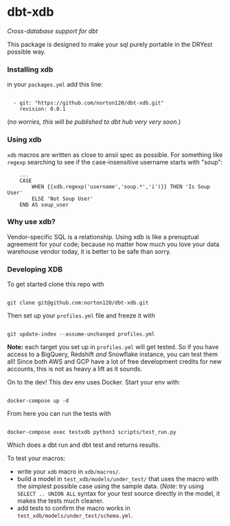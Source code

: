 # dbt-xdb
_Cross-database support for dbt_

This package is designed to make your sql purely portable in the DRYest possible way. 

### Installing xdb

in your `packages.yml` add this line:

```

  - git: "https://github.com/norton120/dbt-xdb.git"
    revision: 0.0.1

```
(_no worries, this will be published to dbt hub very very soon_.)


### Using xdb

`xdb` macros are written as close to ansii spec as possible. 
For something like `regexp` searching to see if the case-insensitive username starts with "soup":

```
    ...
    CASE
        WHEN {{xdb.regexp('username','soup.*','i')}} THEN 'Is Soup User'
        ELSE 'Not Soup User'
    END AS soup_user 

```

### Why use xdb? 

Vendor-specific SQL is a relationship. 
Using xdb is like a prenuptual agreement for your code; because no matter how much you love your data warehouse vendor today, it is better to be safe than sorry. 

### Developing XDB
To get started clone this repo with 

```

git clone git@github.com:norton120/dbt-xdb.git

```

Then set up your `profiles.yml` file and freeze it with 

```

git update-index --assume-unchanged profiles.yml

```
**Note:** each target you set up in `profiles.yml` will get tested. So if you have access to a BigQuery, Redshift _and_ Snowflake instance, you can test them all! Since both AWS and GCP have a lot of free development credits for new accounts, this is not as heavy a lift as it sounds. 

On to the dev! 
This dev env uses Docker. Start your env with:

```

docker-compose up -d

```

From here you can run the tests with

```

docker-compose exec testxdb python3 scripts/test_run.py

```

Which does a dbt run and dbt test and returns results. 

To test your macros:

- write your `xdb` macro in `xdb/macros/`. 
- build a model in `test_xdb/models/under_test/` that uses the macro with the simplest possible case using the sample data.
  (_Note_: try using `SELECT .. UNION ALL` syntax for your test source directly in the model, it makes the tests much cleaner.
- add tests to confirm the macro works in `test_xdb/models/under_test/schema.yml`.

